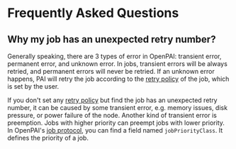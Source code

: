 # Frequently Asked Questions

## Why my job has an unexpected retry number?

Generally speaking, there are 3 types of error in OpenPAI: transient error, permanent error, and unknown error. In jobs, transient errors will be always retried, and permanent errors will never be retried. If an unknown error happens, PAI will retry the job according to the [retry policy](./how-to-use-advanced-job-settings.md#job-exit-spec-retry-policy-and-completion-policy) of the job, which is set by the user.

If you don't set any [retry policy](./how-to-use-advanced-job-settings.md#job-exit-spec-retry-policy-and-completion-policy) but find the job has an unexpected retry number, it can be caused by some transient error, e.g. memory issues, disk pressure, or power failure of the node. Another kind of transient error is preemption. Jobs with higher priority can preempt jobs with lower priority. In OpenPAI's [job protocol](https://github.com/openxpu/openpai-protocol/blob/master/schemas/v2/schema.yaml), you can find a field named `jobPriorityClass`. It defines the priority of a job.
